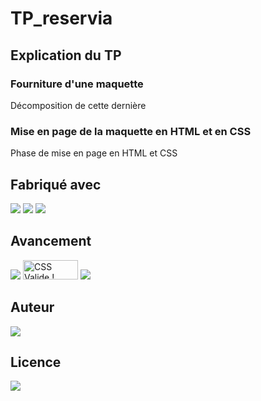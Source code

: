# TP_reservia

## Explication du TP
### Fourniture d'une maquette
Décomposition de cette dernière
### Mise en page de la maquette en HTML et en CSS
Phase de mise en page en HTML et CSS

## Fabriqué avec 

<img src="https://img.shields.io/badge/css3%20-%231572B6.svg?&style=for-the-badge&logo=css3&logoColor=white"/>
<img src="https://img.shields.io/badge/html5%20-%23E34F26.svg?&style=for-the-badge&logo=html5&logoColor=white"/>
<img src="https://img.shields.io/badge/git%20-%23F05033.svg?&style=for-the-badge&logo=git&logoColor=white"/>

## Avancement
<img src='https://img.shields.io/w3c-validation/default?targetUrl=https%3A%2F%2Fjonathanchosson.github.io%2FJonathanChosson_2_15102010%2F' />
<img style="border:0;width:88px;height:31px" src="https://jigsaw.w3.org/css-validator/images/vcss-blue" alt="CSS Valide !" />
<img src='https://img.shields.io/github/last-commit/JonathanChosson/TP_Reservia' />

## Auteur
<img src='https://img.shields.io/badge/Autor-Chosson Jonathan-blue' />

## Licence 
<img src='https://forthebadge.com/images/badges/open-source.svg' />
